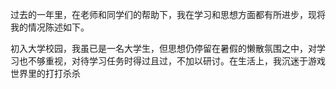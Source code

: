 过去的一年里，在老师和同学们的帮助下，我在学习和思想方面都有所进步，现将我的情况陈述如下。

初入大学校园，我虽已是一名大学生，但思想仍停留在暑假的懒散氛围之中，对学习也不够重视，对待学习任务时得过且过，不加以研讨。在生活上，我沉迷于游戏世界里的打打杀杀